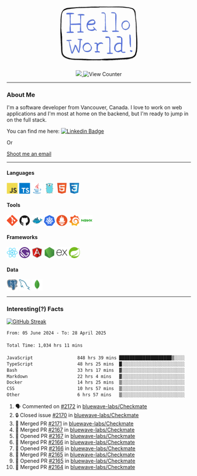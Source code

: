 <div align="center">
    <img src="./img/hello_world.webp" height="200px" width="">
    <div>
        <a href="https://www.linkedin.com/in/ajhollid">
            <img src="https://img.shields.io/badge/LinkedIn-blue"/>
        </a>
        <img src="https://komarev.com/ghpvc/?username=ajhollid&color=yellow" alt="View Counter">
    </div>
</div>

---

### About Me

I'm a software developer from Vancouver, Canada. I love to work on web applications and I'm most at home on the backend, but I'm ready to jump in on the full stack.

You can find me here: [![Linkedin Badge](https://img.shields.io/badge/-ajhollid-blue?style=flat&logo=Linkedin&logoColor=white)](https://www.linkedin.com/in/ajhollid)

Or

[Shoot me an email](mailto:ajhollid@gmail.com)

---

#### Languages

<div>
    <img src="./img/devicons/javascript-original.svg" width=30 height=30 alt="JavaScript">
    <img src="/img/devicons/typescript-original.svg" width=30 height=30 alt="TypeScript">
    <img src="./img/devicons/java-original.svg" width=30 height=30 alt="Java">
    <img src="./img/devicons/go-original.svg" width=30 height=30 alt="Golang">
    <img src="./img/devicons/html5-original.svg" width=30 height=30 alt="HTML 5">
    <img src="./img/devicons/css3-original.svg" width=30 height=30 alt="CSS 3">
</div>

#### Tools

<div>
    <img src="./img/devicons/git-original.svg" width=30 height=30 alt="Git">
    <img src="./img/devicons/github-original.svg" width=30 height=30 alt="Github">
    <img src="./img/devicons/docker-original.svg" width=30 
    height=30 alt="Docker">
    <img src="./img/devicons/kubernetes-original.svg" width=30 height=30 alt="K8">
    <img src="./img/devicons/prometheus-original.svg" width=30 height=30 alt="Prometheus">
    <img src="./img/devicons/grafana-original.svg" width=30 height=30 alt="Grafana">
    <img src="./img/devicons/nginx-original.svg" width=30 height=30 alt="Nginx">
</div>

#### Frameworks

<div>
    <img src="./img/devicons/react-original.svg" width=30 height=30 alt="React">
    <img src="./img/devicons/gatsby-original.svg" width=30 height=30 alt="Gatsby">
    <img src="./img/devicons/angularjs-original.svg" width=30 height=30 alt="AngularJS">
    <img src="./img/devicons/nodejs-original.svg" width=30 height=30 alt="NodeJS">
    <img src="./img/devicons/express-original.svg" width=30 height=30 alt="Express">
    <img src="./img/devicons/spring-original.svg" width=30 height=30 alt="Spring">
</div>

#### Data

<div>
    <img src="./img/devicons/postgresql-original.svg" width=30 height=30 alt="Postgresql">
    <img src="./img/devicons/mysql-original.svg" width=30 height=30 alt="Mysql">
    <img src="./img/devicons/mongodb-original.svg" width=30 height=30 alt="MongoDB">
</div>

---

### Interesting(?) Facts

[![GitHub Streak](http://github-readme-streak-stats.herokuapp.com?user=ajhollid)](https://git.io/streak-stats)

 <!--START_SECTION:waka-->

```txt
From: 05 June 2024 - To: 28 April 2025

Total Time: 1,034 hrs 11 mins

JavaScript                 848 hrs 39 mins ████████████████████▒░░░░   81.51 %
TypeScript                 48 hrs 25 mins  █░░░░░░░░░░░░░░░░░░░░░░░░   04.65 %
Bash                       33 hrs 17 mins  ▓░░░░░░░░░░░░░░░░░░░░░░░░   03.20 %
Markdown                   22 hrs 4 mins   ▓░░░░░░░░░░░░░░░░░░░░░░░░   02.12 %
Docker                     14 hrs 25 mins  ▒░░░░░░░░░░░░░░░░░░░░░░░░   01.39 %
CSS                        10 hrs 57 mins  ▒░░░░░░░░░░░░░░░░░░░░░░░░   01.05 %
Other                      6 hrs 57 mins   ▒░░░░░░░░░░░░░░░░░░░░░░░░   00.67 %
```

<!--END_SECTION:waka-->


<!--START_SECTION:activity-->
1. 🗣 Commented on [#2172](https://github.com/bluewave-labs/Checkmate/issues/2172#issuecomment-2839569784) in [bluewave-labs/Checkmate](https://github.com/bluewave-labs/Checkmate)
2. 🔒 Closed issue [#2170](https://github.com/bluewave-labs/Checkmate/issues/2170) in [bluewave-labs/Checkmate](https://github.com/bluewave-labs/Checkmate)
3. 🎉 Merged PR [#2171](https://github.com/bluewave-labs/Checkmate/pull/2171) in [bluewave-labs/Checkmate](https://github.com/bluewave-labs/Checkmate)
4. 🎉 Merged PR [#2167](https://github.com/bluewave-labs/Checkmate/pull/2167) in [bluewave-labs/Checkmate](https://github.com/bluewave-labs/Checkmate)
5. 💪 Opened PR [#2167](https://github.com/bluewave-labs/Checkmate/pull/2167) in [bluewave-labs/Checkmate](https://github.com/bluewave-labs/Checkmate)
6. 🎉 Merged PR [#2166](https://github.com/bluewave-labs/Checkmate/pull/2166) in [bluewave-labs/Checkmate](https://github.com/bluewave-labs/Checkmate)
7. 💪 Opened PR [#2166](https://github.com/bluewave-labs/Checkmate/pull/2166) in [bluewave-labs/Checkmate](https://github.com/bluewave-labs/Checkmate)
8. 🎉 Merged PR [#2165](https://github.com/bluewave-labs/Checkmate/pull/2165) in [bluewave-labs/Checkmate](https://github.com/bluewave-labs/Checkmate)
9. 💪 Opened PR [#2165](https://github.com/bluewave-labs/Checkmate/pull/2165) in [bluewave-labs/Checkmate](https://github.com/bluewave-labs/Checkmate)
10. 🎉 Merged PR [#2164](https://github.com/bluewave-labs/Checkmate/pull/2164) in [bluewave-labs/Checkmate](https://github.com/bluewave-labs/Checkmate)
<!--END_SECTION:activity-->

